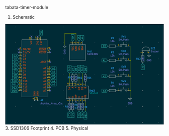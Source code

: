 tabata-timer-module
1. Schematic

![image alt](https://github.com/NathanielM14/tabata-timer/blob/44222909e9ed671a1c4394a2dc6a68d3b45191cb/images/schematic_design.png)
3. SSD1306 Footprint
4. PCB
5. Physical

